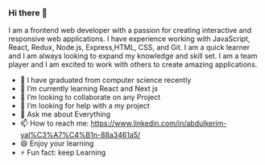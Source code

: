 ### Hi there 👋
  I am a frontend web developer with a passion for creating
  interactive and responsive web applications. I have experience
  working with JavaScript, React, Redux, Node.js, Express,HTML, CSS,
  and Git. I am a quick learner and I am always looking to expand my
  knowledge and skill set. I am a team player and I am excited to work
  with others to create amazing applications.



- 🔭 I have  graduated from computer science recently 
- 🌱 I’m currently learning React and Next js
- 👯 I’m looking to collaborate on any Project
- 🤔 I’m looking for help with a my project
- 💬 Ask me about Everything
- 📫 How to reach me: https://www.linkedin.com/in/abdulkerim-yal%C3%A7%C4%B1n-88a3461a5/
- 😄 Enjoy your learning
- ⚡ Fun fact: keep Learning
  
